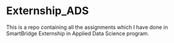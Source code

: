 # Externship_ADS
This is a repo containing all the assignments which I have done in SmartBridge Externship in Applied Data Science program.

